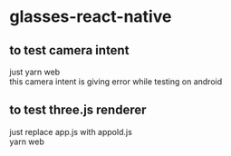 # glasses-react-native

## to test camera intent
just yarn web <br />
this camera intent is giving error while testing on android

## to test three.js renderer 
just replace app.js with appold.js <br />
yarn web
